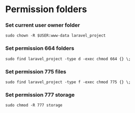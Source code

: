 # Permission folders
### Set current user owner folder
```
sudo chown -R $USER:www-data laravel_project
```
### Set permission 664 folders
```
sudo find laravel_project -type d -exec chmod 664 {} \;
```
### Set permission 775 files
```
sudo find laravel_project -type f -exec chmod 775 {} \;
```
### Set permission 777 storage
```
sudo chmod -R 777 storage
```